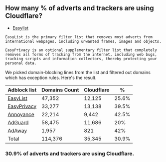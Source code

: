 ## How many % of adverts and trackers are using Cloudflare?


- [Easylist](https://web.archive.org/web/20210516110248/https://easylist.to/)
```
EasyList is the primary filter list that removes most adverts from international webpages, including unwanted frames, images and objects.

EasyPrivacy is an optional supplementary filter list that completely removes all forms of tracking from the internet, including web bugs, tracking scripts and information collectors, thereby protecting your personal data.
```


We picked domain-blocking lines from the list and filtered out domains which has exception rules.
Here's the result.


| Adblock list | Domains Count | Cloudflare | % |
| --- | --- | --- | --- |
| [EasyList](https://easylist.to/easylist/easylist.txt) | 47,352 | 12,125 | 25.6% |
| [EasyPrivacy](https://easylist.to/easylist/easyprivacy.txt) | 33,277 | 13,138 | 39.5% |
| [Annoyance](https://secure.fanboy.co.nz/fanboy-annoyance.txt) | 22,214 | 9,442 | 42.5% |
| [AdGuard](https://adguardteam.github.io/AdGuardSDNSFilter/Filters/filter.txt) | 58,475 | 11,686 | 20% |
| [AdAway](https://raw.githubusercontent.com/AdAway/adaway.github.io/master/hosts.txt) | 1,957 | 821 | 42% |
| Total | 114,376 | 35,345 | 30.9% |


### 30.9% of adverts and trackers are using Cloudflare.